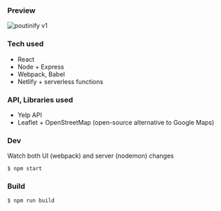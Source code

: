 ### Preview

![poutinify v1](https://raw.githubusercontent.com/lenmorld/poutinify/master/screens/screen1.jpg)


### Tech used

- React
- Node + Express
- Webpack, Babel
- Netlify + serverless functions

### API, Libraries used

- Yelp API
- Leaflet + OpenStreetMap (open-source alternative to Google Maps)

### Dev

Watch both UI (webpack) and server (nodemon) changes
```
$ npm start
```


### Build
```
$ npm run build
```
